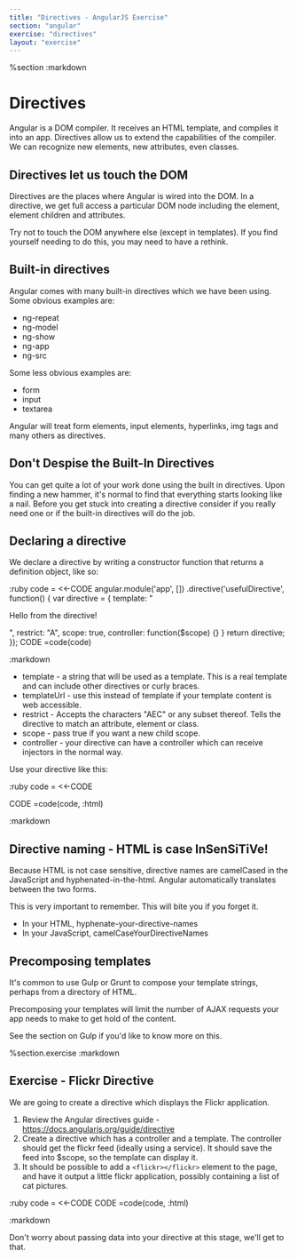 ```yaml
---
title: "Directives - AngularJS Exercise"
section: "angular"
exercise: "directives"
layout: "exercise"
---
```


%section
:markdown
# Directives

Angular is a DOM compiler. It receives an HTML template, and compiles it into an app. Directives allow us to extend the capabilities of the compiler. We can recognize new elements, new attributes, even classes.

## Directives let us touch the DOM

Directives are the places where Angular is wired into the DOM. In a directive, we get full access a particular DOM node including the element, element children and attributes.

Try not to touch the DOM anywhere else (except in templates). If you find yourself needing to do this, you may need to have a rethink.

## Built-in directives

Angular comes with many built-in directives which we have been using. Some obvious examples are:

* ng-repeat
* ng-model
* ng-show
* ng-app
* ng-src

Some less obvious examples are:

* form
* input
* textarea

Angular will treat form elements, input elements, hyperlinks, img tags and many others as directives.

## Don't Despise the Built-In Directives

You can get quite a lot of your work done using the built in directives. Upon finding a new hammer, it's normal to find that everything starts looking like a nail. Before you get stuck into creating a directive consider if you really need one or if the built-in directives will do the job.

## Declaring a directive

We declare a directive by writing a constructor function that returns a definition object, like so:

:ruby
code = <<-CODE
angular.module('app', [])
.directive('usefulDirective', function() {
var directive = {
template: "<p>Hello from the directive!</p>",
restrict: "A",
scope: true,
controller: function($scope) {}
}
return directive;
});
CODE
=code(code)

:markdown
* template - a string that will be used as a template. This is a real template and can include other directives or curly braces.
* templateUrl - use this instead of template if your template content is web accessible.
* restrict - Accepts the characters "AEC" or any subset thereof. Tells the directive to match an attribute, element or class.
* scope - pass true if you want a new child scope.
* controller - your directive can have a controller which can receive injectors in the normal way.

Use your directive like this:

:ruby
code = <<-CODE
<div useful-directive></div>
CODE
=code(code, :html)

:markdown

## Directive naming - HTML is case InSenSiTiVe!

Because HTML is not case sensitive, directive names are camelCased in the JavaScript and hyphenated-in-the-html. Angular automatically translates between the two forms.

This is very important to remember. This will bite you if you forget it.

* In your HTML, hyphenate-your-directive-names
* In your JavaScript, camelCaseYourDirectiveNames

## Precomposing templates

It's common to use Gulp or Grunt to compose your template strings, perhaps from a directory of HTML.

Precomposing your templates will limit the number of AJAX requests your app needs to make to get hold of the content.

See the section on Gulp if you'd like to know more on this.


%section.exercise
:markdown

## Exercise - Flickr Directive

We are going to create a directive which displays the Flickr application.

1. Review the Angular directives guide - <https://docs.angularjs.org/guide/directive>
2. Create a directive which has a controller and a template. The controller should get the flickr feed (ideally using a service). It should save the feed into $scope, so the template can display it.
3. It should be possible to add a `<flickr></flickr>` element to the page, and have it output a little flickr application, possibly containing a list of cat pictures.

:ruby
code = <<-CODE
<flickr></flickr>
CODE
=code(code, :html)

:markdown

Don't worry about passing data into your directive at this stage, we'll get to that.
